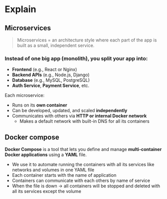 # Explain

## Microservices

> Microservices = an architecture style where each part of the app is built as a small, independent service.
> 

### Instead of one big app (monolith), you split your app into:

- **Frontend** (e.g., React or Nginx)
- **Backend APIs** (e.g., Node.js, Django)
- **Database** (e.g., MySQL, PostgreSQL)
- **Auth Service**, **Payment Service**, etc.

Each microservice:

- Runs on its **own container**
- Can be developed, updated, and scaled **independently**
- Communicates with others via **HTTP or internal Docker network**
    - Makes a default network with built-in DNS for all its containers 

## Docker compose

**Docker Compose** is a tool that lets you define and manage **multi-container Docker applications** using a **YAML** file.

- We use it to automate running the containers with all its services like networks and volumes  in one YAML file
- Each container starts with the name of application
- Containers can communicate with each others by name of service
- When the file is down → all containers will be stopped and deleted with all its services except the volume